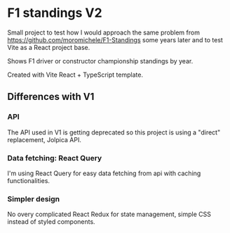 # F1 standings V2

Small project to test how I would approach the same problem from https://github.com/moromichele/F1-Standings some years later and to test Vite as a React project base.

Shows F1 driver or constructor championship standings by year.

Created with Vite React + TypeScript template.

## Differences with V1

### API

The API used in V1 is getting deprecated so this project is using a "direct" replacement, Jolpica API.

### Data fetching: React Query

I'm using React Query for easy data fetching from api with caching functionalities.

### Simpler design

No overy complicated React Redux for state management, simple CSS instead of styled components.